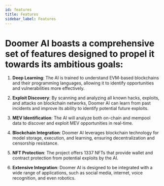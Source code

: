 ```yaml
---
id: features
title: Features
sidebar_label: Features
---
```


# Doomer AI boasts a comprehensive set of features designed to propel it towards its ambitious goals:

1. **Deep Learning**: The AI is trained to understand EVM-based blockchains and their programming languages, allowing it to identify opportunities and vulnerabilities more effectively.

2. **Exploit Discovery**: By scanning and analyzing all known hacks, exploits, and attacks on blockchain networks, Doomer AI can learn from past incidents and improve its ability to identify potential future exploits.

3. **MEV Identification**: The AI will analyze both on-chain and mempool data to discover and exploit MEV opportunities in real-time.

4. **Blockchain Integration**: Doomer AI leverages blockchain technology for model storage, execution, and learning, ensuring decentralization and censorship resistance.

5. **NFT Protection**: The project offers 1337 NFTs that provide wallet and contract protection from potential exploits by the AI.

6. **Extensive Integration**: Doomer AI is designed to be integrated with a wide range of applications, such as social media, internet, voice recognition, and even robotics.
